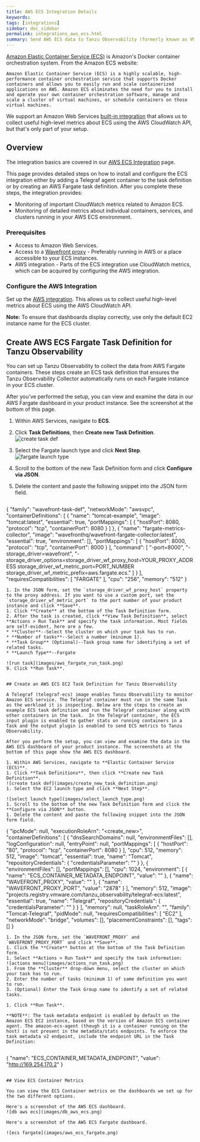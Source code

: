 ```yaml
---
title: AWS ECS Integration Details
keywords:
tags: [integrations]
sidebar: doc_sidebar
permalink: integrations_aws_ecs.html
summary: Send AWS ECS data to Tanzu Observability (formerly known as VMware Aria Operations for Applications) using Telegraf agent or AWS Fargate.
---
```

[Amazon Elastic Container Service (ECS)](https://aws.amazon.com/ecs/) is Amazon's Docker container orchestration system. From the Amazon ECS website:

```quote
Amazon Elastic Container Service (ECS) is a highly scalable, high-performance container orchestration service that supports Docker containers and allows you to easily run and scale containerized applications on AWS. Amazon ECS eliminates the need for you to install and operate your own container orchestration software, manage and scale a cluster of virtual machines, or schedule containers on those virtual machines.
```

We support an Amazon Web Services [built-in integration](amazon_ecs.html) that allows us to collect useful high-level metrics about ECS using the AWS CloudWatch API, but that's only part of your setup.

## Overview

The integration basics are covered in our [AWS ECS Integration](amazon_ecs.html) page.

This page provides detailed steps on how to install and configure the ECS integration either by adding a Telegraf agent container to the task definition or by creating an AWS Fargate task definition. After you complete these steps, the integration provides:

- Monitoring of important CloudWatch metrics related to Amazon ECS.
- Monitoring of detailed metrics about individual containers, services, and clusters running in your AWS ECS environment.

### Prerequisites

- Access to Amazon Web Services.
- Access to a [Wavefront proxy](proxies_installing.html) - Preferably running in AWS or a place accessible to your ECS instances.
- AWS integration - Parts of the ECS integration use CloudWatch metrics, which can be acquired by configuring the AWS integration.


### Configure the AWS Integration

Set up the [AWS integration](integrations_aws_metrics.html). This allows us to collect useful high-level metrics about ECS using the AWS CloudWatch API.

**Note:** To ensure that dashboards display correctly, use only the default EC2 instance name for the ECS cluster.

## Create AWS ECS Fargate Task Definition for Tanzu Observability

You can set up Tanzu Observability to collect the data from AWS Fargate containers. These steps create an ECS task definition that ensures the Tanzu Observability Collector automatically runs on each Fargate instance in your ECS cluster.

After you've performed the setup, you can view and examine the data in our AWS Fargate dashboard in your product instance. See the screenshot at the bottom of this page.

1. Within AWS Services, navigate to **ECS**.
1. Click **Task Definitions**, then **Create new Task Definition**.
  ![create task def](images/create_new_task_definition.png)
1. Select the Fargate launch type and click **Next Step**.
![fargate launch type](images/aws_fargate.png)

1. Scroll to the bottom of the new Task Definition form and click **Configure via JSON**.
1. Delete the content and paste the following snippet into the JSON form field.

   ```
  {
        "family": "wavefront-task-def",
        "networkMode": "awsvpc",
        "containerDefinitions": [
            {
                "name": "tomcat-example",
                "image": "tomcat:latest",
                "essential": true,
				"portMappings": [
					{
					  "hostPort": 8080,
					  "protocol": "tcp",
					  "containerPort": 8080
					}
				]
            },
			{
                "name": "fargate-metrics-collector",
                "image": "wavefronthq/wavefront-fargate-collector:latest",
                "essential": true,
                "environment": [],
				"portMappings": [
					{
					  "hostPort": 8000,
					  "protocol": "tcp",
					  "containerPort": 8000
					}
				],
				"command": [
					"-port=8000",
					"-storage_driver=wavefront",
					"-storage_driver_options=storage_driver_wf_proxy_host=YOUR_PROXY_ADDRESS storage_driver_wf_metric_port=PORT_NUMBER storage_driver_wf_metric_prefix=aws.fargate.ecs."
				]
			}
        ],
        "requiresCompatibilities": [
            "FARGATE"
        ],
        "cpu": "256",
        "memory": "512"
  }
   
   ```
1. In the JSON form, set the `storage_driver_wf_proxy_host` property to the proxy address. If you want to use a custom port, set the `storage_driver_wf_metric_port` to the port number of your product instance and click **Save**.
1. Click **Create** at the bottom of the Task Definition form.
2. After the task is created, click **View Task Definition**, select **Actions > Run Task** and specify the task information. Most fields are self-evident, here are a few.
  * **Cluster**--Select the cluster on which your task has to run.
  * **Number of tasks**--Select a number (minimum 1).
  * **Task Group** (Optional)--Task group name for identifying a set of related tasks.
  * **Launch Type**--Fargate

   ![run task](images/aws_fargate_run_task.png)
9. Click **Run Task**.


## Create an AWS ECS EC2 Task Definition for Tanzu Observability

A Telegraf (telegraf-ecs) image enables Tanzu Observability to monitor Amazon ECS service. The Telegraf container must run in the same Task as the workload it is inspecting. Below are the steps to create an example ECS task definition and run the Telegraf container along with other containers in the task.  In the Telegraf container, the ECS input plugin is enabled to gather stats on running containers in a Task and the output plugin is enabled to send ECS metrics to Tanzu Observability.

After you perform the setup, you can view and examine the data in the AWS ECS dashboard of your product instance. The screenshots at the bottom of this page show the AWS ECS dashboard.

1. Within AWS Services, navigate to **Elastic Container Service (ECS)**.
1. Click **Task Definitions**, then click **Create new Task Definition**.
  ![create task def](images/create_new_task_definition.png)
1. Select the EC2 launch type and click **Next Step**.

   ![select launch type](images/select_launch_type.png)
1. Scroll to the bottom of the new Task Definition form and click the **Configure via JSON** button.
1. Delete the content and paste the following snippet into the JSON form field.
   ```
   {
    "ipcMode": null,
    "executionRoleArn": "<create_new>",
    "containerDefinitions": [
        {
            "dnsSearchDomains": null,
            "environmentFiles": [],
            "logConfiguration": null,
            "entryPoint": null,
            "portMappings": [
                {
                    "hostPort": "80",
                    "protocol": "tcp",
                    "containerPort": 8080
                }
            ],
            "cpu": 512,
            "memory": 512,
            "image": "tomcat",
            "essential": true,
            "name": "Tomcat",
            "repositoryCredentials": {
                "credentialsParameter": ""
            }
        },
        {
            "environmentFiles": [],
            "portMappings": [],
            "cpu": 1024,
            "environment": [
                {
                    "name": "ECS_CONTAINER_METADATA_ENDPOINT",
                    "value": ""
                },
                {
                    "name": "WAVEFRONT_PROXY",
                    "value": ""
                },
                {
                    "name": "WAVEFRONT_PROXY_PORT",
                    "value": "2878"
                }
            ],
            "memory": 512,
            "image": "projects.registry.vmware.com/tanzu_observability/telegraf-ecs:latest",
            "essential": true,
            "name": "Telegraf",
            "repositoryCredentials": {
                "credentialsParameter": ""
            }
        }
    ],
    "memory": null,
    "taskRoleArn": "",
    "family": "Tomcat-Telegraf",
    "pidMode": null,
    "requiresCompatibilities": [
        "EC2"
    ],
    "networkMode": "bridge",
    "volumes": [],
    "placementConstraints": [],
    "tags": []
}

   ```
1. In the JSON form, set the `WAVEFRONT_PROXY` and `WAVEFRONT_PROXY_PORT` and click **Save**.
1. Click the **Create** button at the bottom of the Task Definition form.
1. Select **Actions > Run Task** and specify the task information:
   ![actions menu](images/actions_run_task.png)
   1. From the **Cluster** drop-down menu, select the cluster on which your task has to run.
   2. Enter the number of tasks (minimum 1) of same definition you want to run.
   3. (Optional) Enter the Task Group name to identify a set of related tasks.

1. Click **Run Task**.

**NOTE**: The task metadata endpoint is enabled by default on the Amazon ECS EC2 instance, based on the version of Amazon ECS container agent. The amazon-ecs-agent (though it is a container running on the host) is not present in the metadata/stats endpoints. To enforce the task metadata v2 endpoint, include the endpoint URL in the Task Definition:


```

{
    "name": "ECS_CONTAINER_METADATA_ENDPOINT",
    "value": "http://169.254.170.2"
}

```

## View ECS Container Metrics

You can view the ECS Container metrics on the dashboards we set up for the two different options.

Here's a screenshot of the AWS ECS dashboard.
![db aws ecs](images/db_aws_ecs.png)

Here's a screenshot of the AWS ECS Fargate dashboard.

![ecs fargate](images/aws_ecs_fargate.png)
